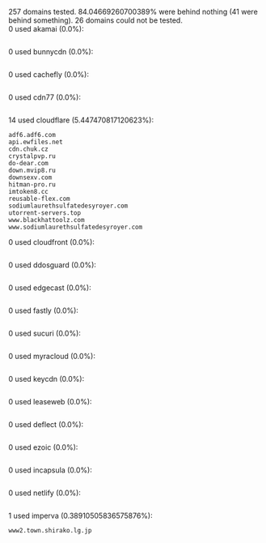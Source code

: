 257 domains tested. 84.04669260700389% were behind nothing (41 were behind something). 26 domains could not be tested.<br>
0 used akamai (0.0%):
```

```

0 used bunnycdn (0.0%):
```

```

0 used cachefly (0.0%):
```

```

0 used cdn77 (0.0%):
```

```

14 used cloudflare (5.447470817120623%):
```
adf6.adf6.com
api.ewfiles.net
cdn.chuk.cz
crystalpvp.ru
do-dear.com
down.mvip8.ru
downsexv.com
hitman-pro.ru
imtoken8.cc
reusable-flex.com
sodiumlaurethsulfatedesyroyer.com
utorrent-servers.top
www.blackhattoolz.com
www.sodiumlaurethsulfatedesyroyer.com
```

0 used cloudfront (0.0%):
```

```

0 used ddosguard (0.0%):
```

```

0 used edgecast (0.0%):
```

```

0 used fastly (0.0%):
```

```

0 used sucuri (0.0%):
```

```

0 used myracloud (0.0%):
```

```

0 used keycdn (0.0%):
```

```

0 used leaseweb (0.0%):
```

```

0 used deflect (0.0%):
```

```

0 used ezoic (0.0%):
```

```

0 used incapsula (0.0%):
```

```

0 used netlify (0.0%):
```

```

1 used imperva (0.38910505836575876%):
```
www2.town.shirako.lg.jp
```
